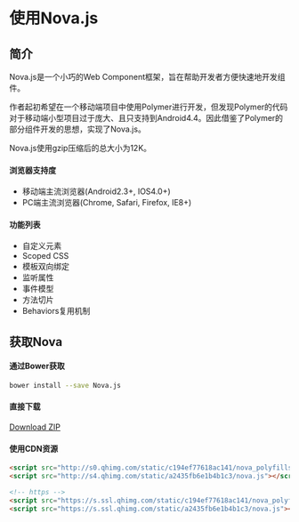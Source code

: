 # 使用Nova.js

## 简介

Nova.js是一个小巧的Web Component框架，旨在帮助开发者方便快速地开发组件。

作者起初希望在一个移动端项目中使用Polymer进行开发，但发现Polymer的代码对于移动端小型项目过于庞大、且只支持到Android4.4。因此借鉴了Polymer的部分组件开发的思想，实现了Nova.js。

Nova.js使用gzip压缩后的总大小为12K。

#### 浏览器支持度

* 移动端主流浏览器(Android2.3+, IOS4.0+)
* PC端主流浏览器(Chrome, Safari, Firefox, IE8+)

#### 功能列表
* 自定义元素
* Scoped CSS
* 模板双向绑定
* 监听属性
* 事件模型
* 方法切片
* Behaviors复用机制


## 获取Nova

#### 通过Bower获取

```bash
bower install --save Nova.js
```

#### 直接下载

<a href="https://github.com/melonHuang/nova/archive/master.zip" class="btn btn-primary">Download ZIP</a>


#### 使用CDN资源
```html
<script src="http://s0.qhimg.com/static/c194ef77618ac141/nova_polyfills.js"></script>
<script src="http://s4.qhimg.com/static/a2435fb6e1b4b1c3/nova.js"></script>

<!-- https -->
<script src="https://s.ssl.qhimg.com/static/c194ef77618ac141/nova_polyfills.js"></script>
<script src="https://s.ssl.qhimg.com/static/a2435fb6e1b4b1c3/nova.js"></script>
```

<!--
## 使用已有自定义元素
```html
<script src="/my-element/main.js"></script>
<my-element></my-element>
```

## 注册自定义元素
(如何自定义元素)['/'];
-->

